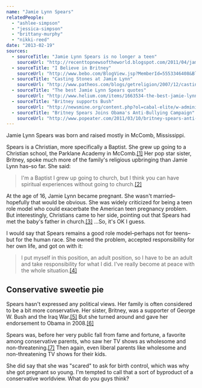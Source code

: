 ```yaml
---
name: "Jamie Lynn Spears"
relatedPeople:
  - "ashlee-simpson"
  - "jessica-simpson"
  - "brittany-murphy"
  - "nikki-reed"
date: "2013-02-19"
sources:
  - sourceTitle: "Jamie Lynn Spears is no longer a teen"
    sourceUrl: "http://recenttopnewsoftheworld.blogspot.com/2011/04/jamie-lynn-spears-is-no-longer-teen.html"
  - sourceTitle: "I Believe in Britney"
    sourceUrl: "http://www.bebo.com/BlogView.jsp?MemberId=5553346408&BlogId=5605678000"
  - sourceTitle: "Casting Stones at Jamie Lynn"
    sourceUrl: "http://www.patheos.com/blogs/getreligion/2007/12/casting-stones-at-jamie-lynn/"
  - sourceTitle: "The best Jamie Lynn Spears quotes"
    sourceUrl: "http://www.helium.com/items/1663534-the-best-jamie-lynn-spears-quotes"
  - sourceTitle: "Britney supports Bush"
    sourceUrl: "http://newsmine.org/content.php?ol=cabal-elite/w-administration/britney-supports-bush.txt"
  - sourceTitle: "Britney Spears Joins Obama's Anti-Bullying Campaign"
    sourceUrl: "http://www.popeater.com/2011/03/10/britney-spears-anti-bullying-campaign/"
---
```


Jamie Lynn Spears was born and raised mostly in McComb, Mississippi.

Spears is a Christian, more specifically a Baptist. She grew up going to a Christian school, the Parklane Academy in McComb.<a class="source-citation" href="#http://recenttopnewsoftheworld.blogspot.com/2011/04/jamie-lynn-spears-is-no-longer-teen.html" title="Jamie Lynn Spears is no longer a teen">[1]</a> Her pop star sister, Britney, spoke much more of the family's religious upbringing than Jamie Lynn has–so far. She said:

>I'm a Baptist I grew up going to church, but I think you can have spiritual experiences without going to church.<a class="source-citation" href="#http://www.bebo.com/BlogView.jsp?MemberId=5553346408&BlogId=5605678000" title="I Believe in Britney">[2]</a>

At the age of 16, Jamie Lynn became pregnant. She wasn't married–hopefully that would be obvious. She was widely criticized for being a teen role model who could exacerbate the American teen pregnancy problem. But interestingly, Christians came to her side, pointing out that Spears had met the baby's father in church.<a class="source-citation" href="#http://www.patheos.com/blogs/getreligion/2007/12/casting-stones-at-jamie-lynn/" title="Casting Stones at Jamie Lynn">[3]</a> …So, it's OK I guess.

I would say that Spears remains a good role model–perhaps not for teens–but for the human race. She owned the problem, accepted responsibility for her own life, and got on with it:

>I put myself in this position, an adult position, so I have to be an adult and take responsibility for what I did. I've really become at peace with the whole situation.<a class="source-citation" href="#http://www.helium.com/items/1663534-the-best-jamie-lynn-spears-quotes" title="The best Jamie Lynn Spears quotes">[4]</a>

## 

## Conservative sweetie pie

Spears hasn't expressed any political views. Her family is often considered to be a bit more conservative. Her sister, Britney, was a supporter of George W. Bush and the Iraq War.<a class="source-citation" href="#http://newsmine.org/content.php?ol=cabal-elite/w-administration/britney-supports-bush.txt" title="Britney supports Bush">[5]</a> But she turned around and gave her endorsement to Obama in 2008.<a class="source-citation" href="#http://www.popeater.com/2011/03/10/britney-spears-anti-bullying-campaign/" title="Britney Spears Joins Obama&apos;s Anti-Bullying Campaign">[6]</a>

Spears was, before her very public fall from fame and fortune, a favorite among conservative parents, who saw her TV shows as wholesome and non-threatening.<a class="source-citation" href="#http://www.patheos.com/blogs/getreligion/2007/12/casting-stones-at-jamie-lynn/" title="Casting Stones at Jamie Lynn">[7]</a> Then again, even liberal parents like wholesome and non-threatening TV shows for their kids.

She did say that she was "scared" to ask for birth control, which was why she got pregnant so young. I'm tempted to call that a sort of byproduct of a conservative worldview. What do you guys think?